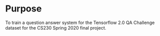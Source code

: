 # Purpose
To train a question answer system for the Tensorflow 2.0 QA Challenge dataset for the CS230 Spring 2020 final project.